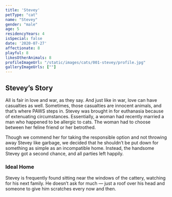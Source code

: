 ```yaml
---
title: 'Stevey'
petType: "cat"
name: "Stevey"
gender: "male"
age: 5
residencyYears: 4
isSpecial: false
date: '2020-07-27'
affectionate: 8
playful: 8
likesOtherAnimals: 8
profileImageUrl: "/static/images/cats/001-stevey/profile.jpg"
galleryImageUrls: [""]
---
```


## Stevey’s Story

All is fair in love and war, as they say. And just like in war, love can have casualties as well. Sometimes, those casualties are innocent animals, and that’s where PAWS steps in. Stevey was brought in for euthanasia because of extenuating circumstances. Essentially, a woman had recently married a man who happened to be allergic to cats. The woman had to choose between her feline friend or her betrothed.

Though we commend her for taking the responsible option and not throwing away Stevey like garbage, we decided that he shouldn’t be put down for something as simple as an incompatible home. Instead, the handsome Stevey got a second chance, and all parties left happily.

### Ideal Home

Stevey is frequently found sitting near the windows of the cattery, watching for his next family. He doesn’t ask for much — just a roof over his head and someone to give him scratches every now and then.